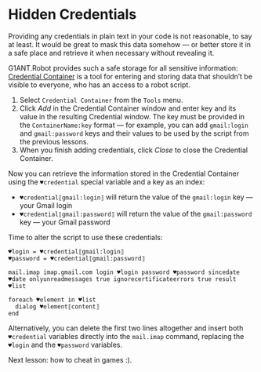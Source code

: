 # Hidden Credentials

Providing any credentials in plain text in your code is not reasonable, to say at least. It would be great to mask this data somehow — or better store it in a safe place and retrieve it when necessary without revealing it.

G1ANT.Robot provides such a safe storage for all sensitive information: [Credential Container](https://manual.g1ant.com/link/G1ANT.Tutorials/For%20Advanced/g1ant.robot-window/auxiliary-windows/credential-container.md) is a tool for entering and storing data that shouldn’t be visible to everyone, who has an access to a robot script.

1. Select `Credential Container` from the `Tools` menu.
2. Click *Add* in the Credential Container window and enter key and its value in the resulting Credential window. The key must be provided in the `ContainerName:key` format — for example, you can add `gmail:login` and `gmail:password` keys and their values to be used by the script from the previous lessons.
3. When you finish adding credentials, click *Close* to close the Credential Container.

Now you can retrieve the information stored in the Credential Container using the `♥credential` special variable and a key as an index:

-  `♥credential⟦gmail:login⟧` will return the value of the `gmail:login` key — your Gmail login
-  `♥credential⟦gmail:password⟧` will return the value of the `gmail:password` key — your Gmail password

Time to alter the script to use these credentials:

```G1ANT
♥login = ♥credential⟦gmail:login⟧
♥password = ♥credential⟦gmail:password⟧

mail.imap imap.gmail.com login ♥login password ♥password sincedate ♥date onlyunreadmessages true ignorecertificateerrors true result ♥list 

foreach ♥element in ♥list
  dialog ♥element⟦content⟧
end
```

Alternatively, you can delete the first two lines altogether and insert both `♥credential` variables directly into the `mail.imap` command, replacing the `♥login` and the `♥password` variables.

Next lesson: how to cheat in games :).